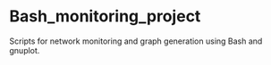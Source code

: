 # Bash_monitoring_project
Scripts for network monitoring and graph generation using Bash and gnuplot.
